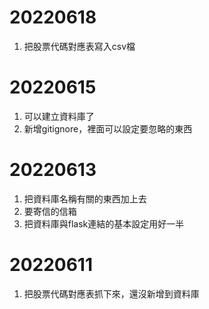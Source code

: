 # 20220618
1. 把股票代碼對應表寫入csv檔

# 20220615
1. 可以建立資料庫了
2. 新增gitignore，裡面可以設定要忽略的東西

# 20220613 
1. 把資料庫名稱有關的東西加上去
2. 要寄信的信箱
3. 把資料庫與flask連結的基本設定用好一半

# 20220611 
1. 把股票代碼對應表抓下來，還沒新增到資料庫
